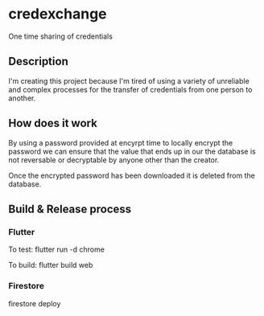 # credexchange
One time sharing of credentials

## Description

I'm creating this project because I'm tired of using a variety of unreliable and complex processes for the transfer of credentials from one person to another.

## How does it work

By using a password provided at encyrpt time to locally encrypt the password we can ensure that the value that ends up in our the database is not reversable or decryptable by anyone other than the creator.

Once the encrypted password has been downloaded it is deleted from the database.


## Build & Release process

### Flutter

To test: flutter run -d chrome

To build: flutter build web

### Firestore

firestore deploy
